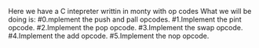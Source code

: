 Here we have a C intepreter writtin in monty with op codes
What we will be doing is:
#0.mplement the push and pall opcodes.
#1.Implement the pint opcode.
#2.Implement the pop opcode.
#3.Implement the swap opcode.
#4.Implement the add opcode.
#5.Implement the nop opcode.


